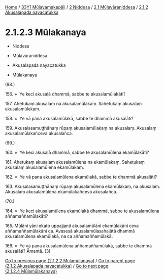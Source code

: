 
[Home](/) / [33Y1 Mūlayamakapāḷi](../../...md) / [2 Niddesa](../...md) / [2.1 Mūlavāraniddesa](...md) / [2.1.2 Akusalapada nayacatukka](../33Y1/2/2.1/2.1.2.md)

# 2.1.2.3 Mūlakanaya

* Niddesa

* Mūlavāraniddesa

* Akusalapada nayacatukka

* Mūlakanaya

(68.)

156\. »  Ye keci akusalā dhammā, sabbe te akusalamūlakāti?

157\. Ahetukaṃ akusalaṃ na akusalamūlakaṃ. Sahetukaṃ akusalaṃ akusalamūlakaṃ.

158\. «  Ye vā pana akusalamūlakā, sabbe te dhammā akusalāti?

159\. Akusalasamuṭṭhānaṃ rūpaṃ akusalamūlakaṃ na akusalaṃ. Akusalaṃ akusalamūlakañceva akusalañca.

(69.)

160\. »  Ye keci akusalā dhammā, sabbe te akusalamūlena ekamūlakāti?

161\. Ahetukaṃ akusalaṃ akusalamūlena na ekamūlakaṃ. Sahetukaṃ akusalaṃ akusalamūlena ekamūlakaṃ.

162\. «  Ye vā pana akusalamūlena ekamūlakā, sabbe te dhammā akusalāti?

163\. Akusalasamuṭṭhānaṃ rūpaṃ akusalamūlena ekamūlakaṃ, na akusalaṃ. Akusalaṃ akusalamūlena ekamūlakañceva akusalañca.

(70.)

164\. »  Ye keci akusalamūlena ekamūlakā dhammā, sabbe te akusalamūlena aññamaññamūlakāti?

165\. Mūlāni yāni ekato uppajjanti akusalamūlāni ekamūlakāni ceva aññamaññamūlakāni ca. Avasesā akusalamūlasahajātā dhammā akusalamūlena ekamūlakā, na ca aññamaññamūlakā.

166\. «  Ye vā pana akusalamūlena aññamaññamūlakā, sabbe te dhammā akusalāti? Āmantā. (3)

[Go to previous page (2.1.2.2 Mūlamūlanaya)](2.1.2.2.md) / [Go to parent page (2.1.2 Akusalapada nayacatukka)](../33Y1/2/2.1/2.1.2.md) / [Go to next page (2.1.2.4 Mūlamūlakanaya)](2.1.2.4.md)


